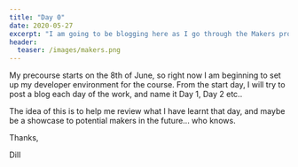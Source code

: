 ```yaml
---
title: "Day 0"
date: 2020-05-27
excerpt: "I am going to be blogging here as I go through the Makers process."
header:
  teaser: /images/makers.png
---
```

My precourse starts on the 8th of June, so right now I am beginning to set up my developer environment for the course.
From the start day, I will try to post a blog each day of the work, and name it Day 1, Day 2 etc..

The idea of this is to help me review what I have learnt that day, and maybe be a showcase to potential makers in the future... who knows.

Thanks,

Dill
